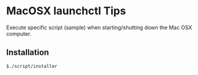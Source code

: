 # MacOSX launchctl Tips

Execute specific script (sample) when starting/shutting down the Mac OSX computer.


## Installation

```
$./script/installer
```
